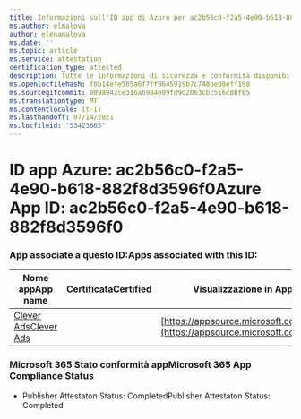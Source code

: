 ```yaml
---
title: Informazioni sull'ID app di Azure per ac2b56c0-f2a5-4e90-b618-882f8d3596f0
ms.author: elmalova
author: elenamalova
ms.date: ''
ms.topic: article
ms.service: attestation
certification_type: attested
description: Tutte le informazioni di sicurezza e conformità disponibili per ac2b56c0-f2a5-4e90-b618-882f8d3596f0.
ms.openlocfilehash: f8b14efe505a6f7ff9645919b7c748be08eff198
ms.sourcegitcommit: 0098942ce316ab984e09fd9d2063cbc516c8bfb5
ms.translationtype: MT
ms.contentlocale: it-IT
ms.lasthandoff: 07/14/2021
ms.locfileid: "53423665"
---
```

# <a name="azure-app-id-ac2b56c0-f2a5-4e90-b618-882f8d3596f0"></a><span data-ttu-id="78864-103">ID app Azure: ac2b56c0-f2a5-4e90-b618-882f8d3596f0</span><span class="sxs-lookup"><span data-stu-id="78864-103">Azure App ID: ac2b56c0-f2a5-4e90-b618-882f8d3596f0</span></span>


### <a name="apps-associated-with-this-id"></a><span data-ttu-id="78864-104">App associate a questo ID:</span><span class="sxs-lookup"><span data-stu-id="78864-104">Apps associated with this ID:</span></span>
| <span data-ttu-id="78864-105">**Nome app**</span><span class="sxs-lookup"><span data-stu-id="78864-105">**App name**</span></span> | <span data-ttu-id="78864-106">**Certificata**</span><span class="sxs-lookup"><span data-stu-id="78864-106">**Certified**</span></span> | <span data-ttu-id="78864-107">**Visualizzazione in AppSource**</span><span class="sxs-lookup"><span data-stu-id="78864-107">**View in AppSource**</span></span> |
|-|-|-|
| [<span data-ttu-id="78864-108">Clever Ads</span><span class="sxs-lookup"><span data-stu-id="78864-108">Clever Ads</span></span>](https://docs.microsoft.com/en-us/microsoft-365-app-certification/forward/WA200001182) |  | [https://appsource.microsoft.com/product/office/WA200001182](https://appsource.microsoft.com/product/office/WA200001182) |

### <a name="microsoft-365-app-compliance-status"></a><span data-ttu-id="78864-109">Microsoft 365 Stato conformità app</span><span class="sxs-lookup"><span data-stu-id="78864-109">Microsoft 365 App Compliance Status</span></span>
- <span data-ttu-id="78864-110">Publisher Attestaton Status: Completed</span><span class="sxs-lookup"><span data-stu-id="78864-110">Publisher Attestaton Status: Completed</span></span>
